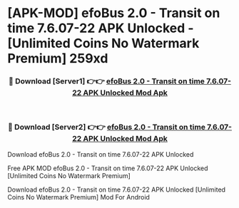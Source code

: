 # [APK-MOD] efoBus 2.0 - Transit on time 7.6.07-22 APK Unlocked - [Unlimited Coins No Watermark Premium] 259xd



<div align="center">
<h3>🔴 Download [Server1] 👉👉 <a href="https://momento.my/?title=efoBus_2.0_-_Transit_on_time_7.6.07-22_APK_Unlocked">efoBus 2.0 - Transit on time 7.6.07-22 APK Unlocked Mod Apk</a></h3><br>

<h3>🔴 Download [Server2] 👉👉 <a href="https://momento.my/?title=efoBus_2.0_-_Transit_on_time_7.6.07-22_APK_Unlocked">efoBus 2.0 - Transit on time 7.6.07-22 APK Unlocked Mod Apk</a></h3>
</div>



Download efoBus 2.0 - Transit on time 7.6.07-22 APK Unlocked 

Free APK MOD efoBus 2.0 - Transit on time 7.6.07-22 APK Unlocked [Unlimited Coins No Watermark Premium]

Download efoBus 2.0 - Transit on time 7.6.07-22 APK Unlocked [Unlimited Coins No Watermark Premium] Mod For Android
